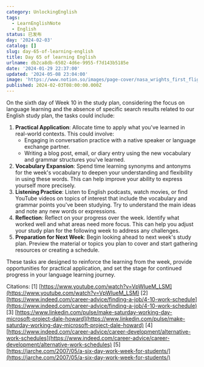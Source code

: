 ```yaml
---
category: UnlockingEnglish
tags:
  - LearnEnglishNote
  - English
status: 已发布
day: '2024-02-03'
catalog: []
slug: day-65-of-learning-english
title: Day 65 of learning English
urlname: db2ca8db-6502-4d6e-9955-f7d143b5185e
date: '2024-01-29 22:37:00'
updated: '2024-05-08 23:04:00'
image: 'https://www.notion.so/images/page-cover/nasa_wrights_first_flight.jpg'
published: 2024-02-03T08:00:00.000Z
---
```


On the sixth day of Week 10 in the study plan, considering the focus on language learning and the absence of specific search results related to our English study plan, the tasks could include:

1. **Practical Application**: Allocate time to apply what you've learned in real-world contexts. This could involve:
	- Engaging in conversation practice with a native speaker or language exchange partner.
	- Writing a blog post, email, or diary entry using the new vocabulary and grammar structures you've learned.
2. **Vocabulary Expansion**: Spend time learning synonyms and antonyms for the week's vocabulary to deepen your understanding and flexibility in using these words. This can help improve your ability to express yourself more precisely.
3. **Listening Practice**: Listen to English podcasts, watch movies, or find YouTube videos on topics of interest that include the vocabulary and grammar points you've been studying. Try to understand the main ideas and note any new words or expressions.
4. **Reflection**: Reflect on your progress over the week. Identify what worked well and what areas need more focus. This can help you adjust your study plan for the following week to address any challenges.
5. **Preparation for Next Week**: Begin looking ahead to next week's study plan. Preview the material or topics you plan to cover and start gathering resources or creating a schedule.

These tasks are designed to reinforce the learning from the week, provide opportunities for practical application, and set the stage for continued progress in your language learning journey.


Citations:
[1] [https://www.youtube.com/watch?v=VpWIueM_LSM](https://www.youtube.com/watch?v=VpWIueM_LSM)
[2] [https://www.indeed.com/career-advice/finding-a-job/4-10-work-schedule](https://www.indeed.com/career-advice/finding-a-job/4-10-work-schedule)
[3] [https://www.linkedin.com/pulse/make-saturday-working-day-microsoft-project-dale-howard](https://www.linkedin.com/pulse/make-saturday-working-day-microsoft-project-dale-howard)
[4] [https://www.indeed.com/career-advice/career-development/alternative-work-schedules](https://www.indeed.com/career-advice/career-development/alternative-work-schedules)
[5] [https://jarche.com/2007/05/a-six-day-work-week-for-students/](https://jarche.com/2007/05/a-six-day-work-week-for-students/)

